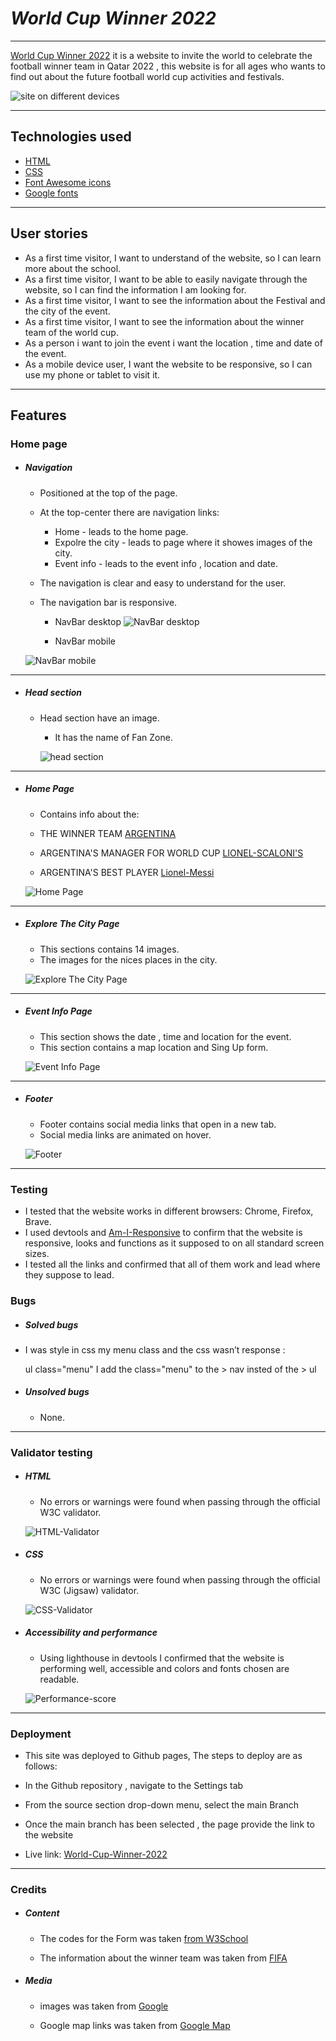 # _World Cup Winner 2022_

---

[World Cup Winner 2022](https://naifzaghmout.github.io/World-Cup-Winner-2022/) it is a website to invite the world to celebrate the football winner team in Qatar 2022 , this website is for all ages who wants to find out about the future football world cup activities and festivals.



![site on different devices](assets/images/media-sizes.png)

---

## Technologies used

- [HTML](https://en.wikipedia.org/wiki/HTML)
- [CSS](https://en.wikipedia.org/wiki/CSS)
- [Font Awesome icons](https://fontawesome.com/v5/search?o=r&m=free)
- [Google fonts](https://fonts.google.com/)

---

## User stories

- As a first time visitor, I want to understand of the website, so I can learn more about the school.
- As a first time visitor, I want to be able to easily navigate through the website, so I can find the information I am looking for.
- As a first time visitor, I want to see the information about the Festival and the city of the event.
- As a first time visitor, I want to see the information about the winner team of the world cup.
- As a person i want to join the event i want the location , time and date of the event.
- As a mobile device user, I want the website to be responsive, so I can use my phone or tablet to visit it.

---

## Features

### Home page

- ##### Navigation

  - Positioned at the top of the page.
  - At the top-center there are navigation links:
    - Home - leads to the home page.
    - Expolre the city - leads to page where it showes images of the city.
    - Event info - leads to the event info , location and date.
  - The navigation is clear and easy to understand for the user.
  - The navigation bar is responsive.
    
    - NavBar desktop
   ![NavBar desktop](assets/images/nav-d.png)

    - NavBar mobile

   ![NavBar mobile](assets/images/nav-m.png)

---

- ##### Head section
  - Head section have an image.
    - It has the name of Fan Zone.

     ![head section](assets/images/head-image.png)

---

- ##### Home Page
  - Contains info about the:
   - THE WINNER TEAM [ARGENTINA](https://en.wikipedia.org/wiki/Argentina_national_football_team)

   - ARGENTINA'S MANAGER FOR WORLD CUP [LIONEL-SCALONI'S](https://en.wikipedia.org/wiki/Lionel_Scaloni)

   - ARGENTINA'S BEST PLAYER [Lionel-Messi](https://en.wikipedia.org/wiki/Lionel_Messi)


    ![Home Page](assets/images/home-page.png)

---

- ##### Explore The City Page

  - This sections contains 14 images.
  - The images for the nices places in the city.

  ![Explore The City Page](assets/images/explore-image.png)

---

- ##### Event Info Page

  - This section shows the date , time and location for the event.
  - This section contains a map location and Sing Up form.
  


  ![Event Info Page](assets/images/info-page.png)

---

- ##### Footer

  - Footer contains social media links that open in a new tab.
  - Social media links are animated on hover.


  ![Footer](assets/images/footer.png)

---



### Testing

- I tested that the website works in different browsers: Chrome, Firefox, Brave.
- I used devtools and [Am-I-Responsive](https://ui.dev/amiresponsive) to confirm that the website is responsive, looks and functions as it supposed to on all standard screen sizes.
- I tested all the links and confirmed that all of them work and lead where they suppose to lead.

### Bugs

- ##### Solved bugs
 - I was style in css my menu class and the css wasn’t response :

      ul class="menu"
I add the class="menu" to the > nav insted of the > ul
- ##### Unsolved bugs
  - None.

---

### Validator testing

- ##### HTML
  - No errors or warnings were found when passing through the official W3C validator.

  ![HTML-Validator](assets/images/html-tester.png)

- ##### CSS
  - No errors or warnings were found when passing through the official W3C (Jigsaw) validator.

  ![CSS-Validator](assets/images/css-tester.png)

- ##### Accessibility and performance
  - Using lighthouse in devtools I confirmed that the website is performing well, accessible and colors and fonts chosen are readable.

  ![Performance-score](assets/images/performance.png)

---

### Deployment

- This site was deployed to Github pages, The steps to deploy are as follows:

- In the Github repository , navigate to the Settings tab

- From the source section drop-down menu, select the main Branch

- Once the main branch has been selected , the page provide the link to the website

- Live link: [World-Cup-Winner-2022](https://naifzaghmout.github.io/World-Cup-Winner-2022/)

---

### Credits

- ##### Content
  - The codes for the Form was taken [from W3School](https://w3schools.com/)

  - The information about the winner team was taken from [FIFA](https://www.fifa.com/fifaplus/en)
- ##### Media
  - images was taken from [Google](https://www.google.com/)

  - Google map links was taken from [Google Map](https://www.google.com/maps)




